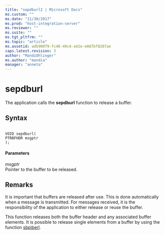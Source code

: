 ```yaml
---
title: "sepdburl2 | Microsoft Docs"
ms.custom: ""
ms.date: "11/30/2017"
ms.prod: "host-integration-server"
ms.reviewer: ""
ms.suite: ""
ms.tgt_pltfrm: ""
ms.topic: "article"
ms.assetid: adb900f9-fc48-49c4-a42e-e0d7bf8207ae
caps.latest.revision: 3
author: "MandiOhlinger"
ms.author: "mandia"
manager: "anneta"
---
```

# sepdburl
The application calls the **sepdburl** function to release a buffer.  
  
## Syntax  
  
```  
  
VOID sepdburl(  
PTRBFHDR msgptr  
);  
```  
  
#### Parameters  
 *msgptr*  
 Pointer to the buffer to be released.  
  
## Remarks  
 It is important that buffers are released after use. This is done automatically when a message is transmitted. For messages received, it is the responsibility of the application to either release or reuse the buffer.  
  
 This function releases both the buffer header and any associated buffer elements. It is possible to release single elements from a buffer by using the function [sbpiberl](../core/sbpiberl2.md).